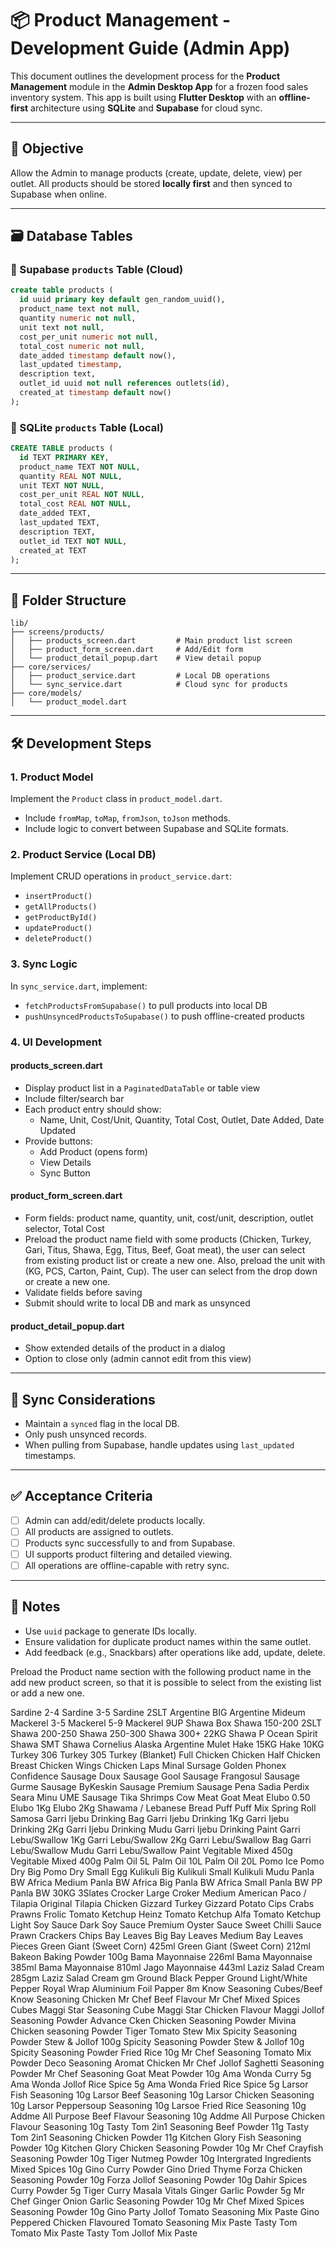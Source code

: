 # 📦 Product Management - Development Guide (Admin App)

This document outlines the development process for the **Product Management** module in the **Admin Desktop App** for a frozen food sales inventory system. This app is built using **Flutter Desktop** with an **offline-first** architecture using **SQLite** and **Supabase** for cloud sync.

---

## 🧱 Objective

Allow the Admin to manage products (create, update, delete, view) per outlet. All products should be stored **locally first** and then synced to Supabase when online.

---

## 🗃️ Database Tables

### 🔹 Supabase `products` Table (Cloud)

```sql
create table products (
  id uuid primary key default gen_random_uuid(),
  product_name text not null,
  quantity numeric not null,
  unit text not null,
  cost_per_unit numeric not null,
  total_cost numeric not null,
  date_added timestamp default now(),
  last_updated timestamp,
  description text,
  outlet_id uuid not null references outlets(id),
  created_at timestamp default now()
);
```

### 🔹 SQLite `products` Table (Local)

```sql
CREATE TABLE products (
  id TEXT PRIMARY KEY,
  product_name TEXT NOT NULL,
  quantity REAL NOT NULL,
  unit TEXT NOT NULL,
  cost_per_unit REAL NOT NULL,
  total_cost REAL NOT NULL,
  date_added TEXT,
  last_updated TEXT,
  description TEXT,
  outlet_id TEXT NOT NULL,
  created_at TEXT
);
```

---

## 📁 Folder Structure

```
lib/
├── screens/products/
│   ├── products_screen.dart         # Main product list screen
│   ├── product_form_screen.dart     # Add/Edit form
│   └── product_detail_popup.dart    # View detail popup
├── core/services/
│   ├── product_service.dart         # Local DB operations
│   └── sync_service.dart            # Cloud sync for products
├── core/models/
│   └── product_model.dart
```

---

## 🛠️ Development Steps

### 1. Product Model

Implement the `Product` class in `product_model.dart`.

- Include `fromMap`, `toMap`, `fromJson`, `toJson` methods.
- Include logic to convert between Supabase and SQLite formats.

### 2. Product Service (Local DB)

Implement CRUD operations in `product_service.dart`:

- `insertProduct()`
- `getAllProducts()`
- `getProductById()`
- `updateProduct()`
- `deleteProduct()`

### 3. Sync Logic

In `sync_service.dart`, implement:

- `fetchProductsFromSupabase()` to pull products into local DB
- `pushUnsyncedProductsToSupabase()` to push offline-created products

### 4. UI Development

#### products_screen.dart

- Display product list in a `PaginatedDataTable` or table view
- Include filter/search bar
- Each product entry should show:
  - Name, Unit, Cost/Unit, Quantity, Total Cost, Outlet, Date Added, Date Updated
- Provide buttons:
  - Add Product (opens form)
  - View Details
  - Sync Button

#### product_form_screen.dart

- Form fields: product name, quantity, unit, cost/unit, description, outlet selector, Total Cost
- Preload the product name field with some products (Chicken, Turkey, Gari, Titus, Shawa, Egg, Titus, Beef, Goat meat), the user can select from existing product list or create a new one. Also, preload the unit with (KG, PCS, Carton, Paint, Cup). The user can select from the drop down or create a new one.
- Validate fields before saving
- Submit should write to local DB and mark as unsynced

#### product_detail_popup.dart

- Show extended details of the product in a dialog
- Option to close only (admin cannot edit from this view)

---

## 🔁 Sync Considerations

- Maintain a `synced` flag in the local DB.
- Only push unsynced records.
- When pulling from Supabase, handle updates using `last_updated` timestamps.

---

## ✅ Acceptance Criteria

- [ ] Admin can add/edit/delete products locally.
- [ ] All products are assigned to outlets.
- [ ] Products sync successfully to and from Supabase.
- [ ] UI supports product filtering and detailed viewing.
- [ ] All operations are offline-capable with retry sync.

---

## 📌 Notes

- Use `uuid` package to generate IDs locally.
- Ensure validation for duplicate product names within the same outlet.
- Add feedback (e.g., Snackbars) after operations like add, update, delete.

Preload the Product name section with the following product name in the add new product screen, so that it is possible to select from the existing list or add a new one.


Sardine 2-4
Sardine 3-5
Sardine 2SLT
Argentine BIG
Argentine Mideum
Mackerel 3-5 
Mackerel 5-9 
Mackerel 9UP
Shawa Box
Shawa 150-200 2SLT 
Shawa 200-250
Shawa 250-300
Shawa 300+ 22KG
Shawa P Ocean Spirit
Shawa SMT 
Shawa Cornelius
Alaska
Argentine 
Mulet 
Hake 15KG
Hake 10KG
Turkey 306
Turkey 305
Turkey (Blanket)
Full Chicken
Chicken Half 
Chicken Breast 
Chicken Wings 
Chicken Laps
Minal Sursage
Golden Phonex
Confidence Sausage
Doux Sausage 
Gool Sausage
Frangosul Sausage 
Gurme Sausage 
ByKeskin Sausage 
Premium Sausage 
Pena
Sadia
Perdix
Seara
Minu
UME Sausage
Tika
Shrimps
Cow Meat
Goat Meat
Elubo 0.50
Elubo 1Kg
Elubo 2Kg
Shawama / Lebanese Bread
Puff Puff Mix
Spring Roll
Samosa
Garri Ijebu Drinking Bag
Garri Ijebu Drinking 1Kg
Garri Ijebu Drinking 2Kg
Garri Ijebu Drinking Mudu
Garri Ijebu Drinking Paint
Garri Lebu/Swallow 1Kg
Garri Lebu/Swallow 2Kg
Garri Lebu/Swallow Bag
Garri Lebu/Swallow Mudu
Garri Lebu/Swallow Paint
Vegitable Mixed 450g
Vegitable Mixed 400g
Palm Oil 5L
Palm Oil 10L
Palm Oil 20L
Pomo Ice 
Pomo Dry Big
Pomo Dry Small
Egg
Kulikuli Big
Kulikuli Small
Kulikuli Mudu
Panla BW Africa Medium
Panla BW Africa Big
Panla BW Africa Small
Panla BW PP
Panla BW 30KG 3Slates 
Crocker Large
Croker Medium
American Paco / Tilapia 
Original Tilapia 
Chicken Gizzard
Turkey Gizzard
Potato Cips 
Crabs
Prawns 
Frolic Tomato Ketchup
Heinz Tomato Ketchup
Alfa Tomato Ketchup
Light Soy Sauce 
Dark Soy Sauce 
Premium Oyster Sauce 
Sweet Chilli Sauce 
Prawn Crackers Chips 
Bay Leaves Big 
Bay Leaves Medium 
Bay Leaves Pieces 
Green Giant (Sweet Corn) 425ml
Green Giant (Sweet Corn) 212ml
Bakeon Baking Powder 100g
Bama Mayonnaise 226ml
Bama Mayonnaise 385ml
Bama Mayonnaise 810ml
Jago Mayonnaise 443ml
Laziz Salad Cream 285gm
Laziz Salad Cream gm
Ground Black Pepper 
Ground Light/White Pepper 
Royal Wrap Aluminium Foil Papper 8m
Know Seasoning Cubes/Beef 
Know Seasoning Chicken 
Mr Chef Beef Flavour
Mr Chef Mixed Spices Cubes
Maggi Star Seasoning Cube
Maggi Star Chicken Flavour
Maggi Jollof Seasoning Powder
Advance Cken Chicken Seasoning Powder
Mivina Chicken seasoning Powder
Tiger Tomato Stew Mix 
Spicity Seasoning Powder Stew & Jollof 100g 
Spicity Seasoning Powder Stew & Jollof 10g 
Spicity Seasoning Powder Fried Rice 10g
Mr Chef Seasoning Tomato Mix Powder 
Deco Seasoning Aromat Chicken 
Mr Chef Jollof Saghetti Seasoning Powder 
Mr Chef Seasoning Goat Meat Powder 10g
Ama Wonda Curry 5g
Ama Wonda Jollof Rice Spice 5g
Ama Wonda Fried Rice Spice 5g
Larsor Fish Seasoning 10g
Larsor Beef Seasoning 10g
Larsor Chicken Seasoning 10g
Larsor Peppersoup Seasoning 10g
Larsoe Fried Rice Seasoning 10g
Addme All Purpose Beef Flavour Seasoning 10g
Addme All Purpose Chicken Flavour Seasoning 10g
Tasty Tom 2in1 Seasoning Beef Powder 11g
Tasty Tom 2in1 Seasoning Chicken Powder 11g
Kitchen Glory Fish Seasoning Powder 10g
Kitchen Glory Chicken Seasoning Powder 10g
Mr Chef Crayfish Seasoning Powder 10g
Tiger Nutmeg Powder 10g
Intergrated Ingredients Mixed Spices 10g
Gino Curry Powder 
Gino Dried Thyme 
Forza Chicken Seasoning Powder 10g
Forza Jollof Seasoning Powder 10g
Dahir Spices Curry Powder 5g
Tiger Curry Masala 
Vitals Ginger Garlic Powder 5g
Mr Chef Ginger Onion Garlic Seasoning Powder 10g
Mr Chef Mixed Spices Seasoning Powder 10g
Gino Party Jollof Tomato Seasoning Mix Paste
Gino Peppered Chicken Flavoured Tomato Seasoning Mix Paste 
Tasty Tom Tomato Mix Paste 
Tasty Tom Jollof Mix Paste 

